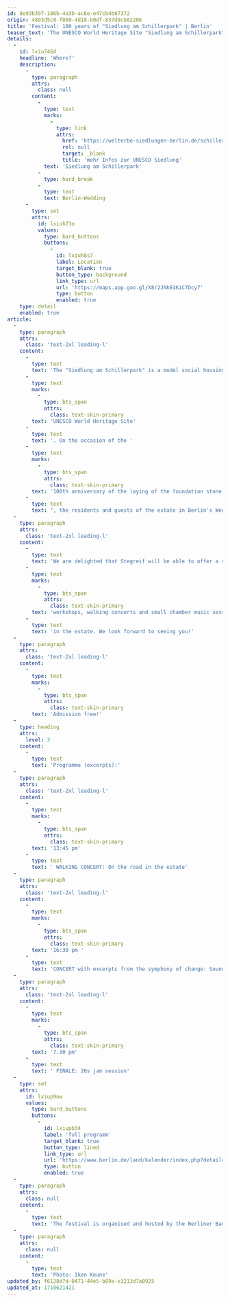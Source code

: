 ```yaml
---
id: 8e93b397-186b-4a3b-ac6e-e47cb4b67372
origin: 4893d5c0-f060-4d18-b0df-837d9cb82206
title: 'Festival: 100 years of "Siedlung am Schillerpark" | Berlin'
teaser_text: 'The UNESCO World Heritage Site "Siedlung am Schillerpark" celebrates the 100th anniversary of the laying of the foundation stone with residents and guests in the Berlin district of Wedding with a colourful party.'
details:
  -
    id: lxiu746d
    headline: 'Where?'
    description:
      -
        type: paragraph
        attrs:
          class: null
        content:
          -
            type: text
            marks:
              -
                type: link
                attrs:
                  href: 'https://welterbe-siedlungen-berlin.de/schillerpark/'
                  rel: null
                  target: _blank
                  title: 'mehr Infos zur UNESCO Siedlung'
            text: 'Siedlung am Schillerpark'
          -
            type: hard_break
          -
            type: text
            text: Berlin-Wedding
      -
        type: set
        attrs:
          id: lxiuh73o
          values:
            type: bard_buttons
            buttons:
              -
                id: lxiuh8s7
                label: Location
                target_blank: true
                button_type: background
                link_type: url
                url: 'https://maps.app.goo.gl/X8r2JNkE4KiC7Dcy7'
                type: button
                enabled: true
    type: detail
    enabled: true
article:
  -
    type: paragraph
    attrs:
      class: 'text-2xl leading-l'
    content:
      -
        type: text
        text: 'The "Siedlung am Schillerpark" is a model social housing project and a '
      -
        type: text
        marks:
          -
            type: bts_span
            attrs:
              class: text-skin-primary
        text: 'UNESCO World Heritage Site'
      -
        type: text
        text: '. On the occasion of the '
      -
        type: text
        marks:
          -
            type: bts_span
            attrs:
              class: text-skin-primary
        text: '100th anniversary of the laying of the foundation stone'
      -
        type: text
        text: ", the residents and guests of the estate in Berlin's Wedding district are celebrating a colourful festival."
  -
    type: paragraph
    attrs:
      class: 'text-2xl leading-l'
    content:
      -
        type: text
        text: 'We are delighted that Stegreif will be able to offer a varied programme of artistic '
      -
        type: text
        marks:
          -
            type: bts_span
            attrs:
              class: text-skin-primary
        text: 'workshops, walking concerts and small chamber music sessions '
      -
        type: text
        text: 'in the estate. We look forward to seeing you!'
  -
    type: paragraph
    attrs:
      class: 'text-2xl leading-l'
    content:
      -
        type: text
        marks:
          -
            type: bts_span
            attrs:
              class: text-skin-primary
        text: 'Admission free!'
  -
    type: heading
    attrs:
      level: 3
    content:
      -
        type: text
        text: 'Programme (excerpts):'
  -
    type: paragraph
    attrs:
      class: 'text-2xl leading-l'
    content:
      -
        type: text
        marks:
          -
            type: bts_span
            attrs:
              class: text-skin-primary
        text: '13:45 pm'
      -
        type: text
        text: ' WALKING CONCERT: On the road in the estate'
  -
    type: paragraph
    attrs:
      class: 'text-2xl leading-l'
    content:
      -
        type: text
        marks:
          -
            type: bts_span
            attrs:
              class: text-skin-primary
        text: '16:30 pm '
      -
        type: text
        text: 'CONCERT with excerpts from the symphony of change: Sounds of sustainability'
  -
    type: paragraph
    attrs:
      class: 'text-2xl leading-l'
    content:
      -
        type: text
        marks:
          -
            type: bts_span
            attrs:
              class: text-skin-primary
        text: '7.30 pm'
      -
        type: text
        text: ' FINALE: 20s jam session'
  -
    type: set
    attrs:
      id: lxiup9ow
      values:
        type: bard_buttons
        buttons:
          -
            id: lxiupb34
            label: 'full programm'
            target_blank: true
            button_type: lined
            link_type: url
            url: 'https://www.berlin.de/land/kalender/index.php?detail=218370&ls=0&c=195&date_start=21.07.2024&date_stop=21.07.2024'
            type: button
            enabled: true
  -
    type: paragraph
    attrs:
      class: null
    content:
      -
        type: text
        text: 'The festival is organised and hosted by the Berliner Bau- und Wohnungsgenossenschaft von 1892 eG together with the Landesdenkmalamt Berlin.'
  -
    type: paragraph
    attrs:
      class: null
    content:
      -
        type: text
        text: 'Photo: Iken Keune'
updated_by: f6128d7d-0471-44e5-b89a-e3213d7a0925
updated_at: 1718621421
---
```


